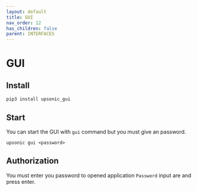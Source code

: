 ```yaml
---
layout: default
title: GUI
nav_order: 12
has_children: false
parent: INTERFACES
---
```


# GUI


## Install
```console
pip3 install upsonic_gui
```

## Start
You can start the GUI with `gui` command but you must give an password.

```console
upsonic gui <password>
```

## Authorization
You must enter you password to opened application `Password` input are and press enter.